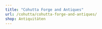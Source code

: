 ```yaml
---
title: "Cohutta Forge and Antiques"
url: /cohutta/cohutta-forge-and-antiques/
shop: Antiquitäten
---
```

